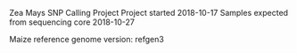 Zea Mays SNP Calling Project
Project started 2018-10-17
Samples expected from sequencing core 2018-10-27


Maize reference genome version: refgen3
